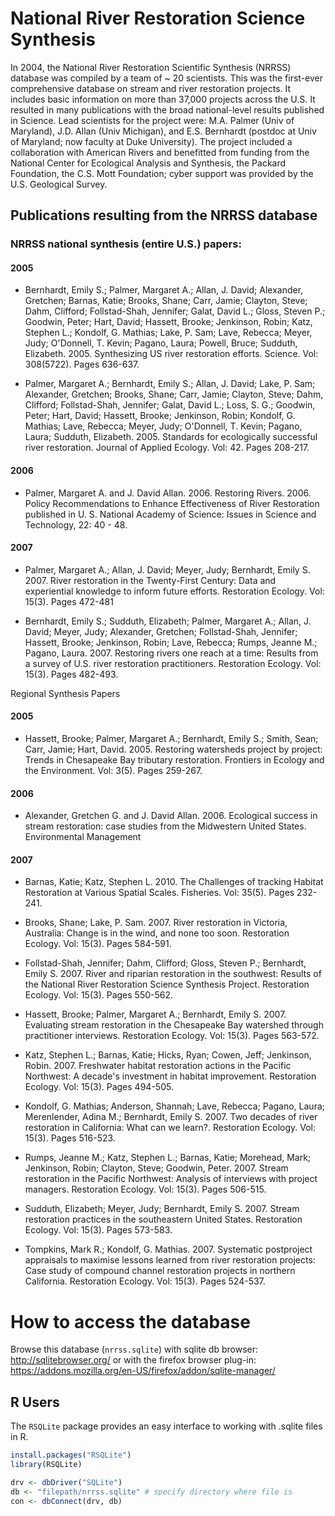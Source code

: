 # National River Restoration Science Synthesis

In 2004, the National River Restoration Scientific Synthesis (NRRSS) database was compiled by a team of ~ 20 scientists.  This was the first-ever comprehensive database on stream and river restoration projects. It includes basic information on more than 37,000 projects across the U.S.  It resulted in many publications with the broad national-level results published in Science.   Lead scientists for the project were: M.A. Palmer (Univ of Maryland), J.D. Allan (Univ Michigan), and E.S. Bernhardt (postdoc at Univ of Maryland; now faculty at Duke University).  The project included a collaboration with American Rivers and benefitted from funding from the National Center for Ecological Analysis and Synthesis, the Packard Foundation, the C.S. Mott Foundation; cyber support was provided by the U.S. Geological Survey.

## Publications resulting from the NRRSS database

### NRRSS national synthesis (entire U.S.) papers:

#### 2005 

- Bernhardt, Emily S.; Palmer, Margaret A.; Allan, J. David; Alexander, Gretchen; Barnas, Katie; Brooks, 
Shane; Carr, Jamie; Clayton, Steve; Dahm, Clifford; Follstad-Shah, Jennifer; Galat, David L.; Gloss, Steven P.; Goodwin, Peter; Hart, David; Hassett, Brooke; Jenkinson, Robin; Katz, Stephen L.; Kondolf, G. Mathias; Lake, P. Sam; Lave, Rebecca; Meyer, Judy; O'Donnell, T. Kevin; Pagano, Laura; Powell, Bruce; Sudduth, Elizabeth. 2005. Synthesizing US river restoration efforts. Science. Vol: 308(5722). Pages 636-637.

- Palmer, Margaret A.; Bernhardt, Emily S.; Allan, J. David; Lake, P. Sam; Alexander, Gretchen; Brooks, 
Shane; Carr, Jamie; Clayton, Steve; Dahm, Clifford; Follstad-Shah, Jennifer; Galat, David L.; Loss, S. G.; Goodwin, Peter; Hart, David; Hassett, Brooke; Jenkinson, Robin; Kondolf, G. Mathias; Lave, Rebecca; Meyer, Judy; O'Donnell, T. Kevin; Pagano, Laura; Sudduth, Elizabeth. 2005. Standards for ecologically successful river restoration. Journal of Applied Ecology. Vol: 42. Pages 208-217.

#### 2006

- Palmer, Margaret A. and J. David Allan. 2006. Restoring Rivers.  2006.  Policy Recommendations to Enhance Effectiveness of River Restoration published in U. S. National Academy of Science: Issues in Science and Technology, 22: 40 - 48.  

#### 2007

- Palmer, Margaret A.; Allan, J. David; Meyer, Judy; Bernhardt, Emily S. 2007. River restoration in the Twenty-First Century: Data and experiential knowledge to inform future efforts. Restoration Ecology. Vol: 15(3). Pages 472-481

- Bernhardt, Emily S.; Sudduth, Elizabeth; Palmer, Margaret A.; Allan, J. David; Meyer, Judy; Alexander, Gretchen; Follstad-Shah, Jennifer; Hassett, Brooke; Jenkinson, Robin; Lave, Rebecca; Rumps, Jeanne M.; Pagano, Laura. 2007. Restoring rivers one reach at a time: Results from a survey of U.S. river restoration practitioners. Restoration Ecology. Vol: 15(3). Pages 482-493.


Regional Synthesis Papers

#### 2005

- Hassett, Brooke; Palmer, Margaret A.; Bernhardt, Emily S.; Smith, Sean; Carr, Jamie; Hart, David. 2005. 
Restoring watersheds project by project: Trends in Chesapeake Bay tributary restoration. Frontiers in Ecology and the Environment. Vol: 3(5). Pages 259-267.

#### 2006

- Alexander, Gretchen G. and J. David Allan.  2006.  Ecological success in stream restoration: case studies from the Midwestern United States.   Environmental Management 

#### 2007

- Barnas, Katie; Katz, Stephen L. 2010. The Challenges of tracking Habitat Restoration at Various 
Spatial Scales. Fisheries. Vol: 35(5). Pages 232-241.

- Brooks, Shane; Lake, P. Sam. 2007. River restoration in Victoria, Australia: Change is in the wind, and 
none too soon. Restoration Ecology. Vol: 15(3). Pages 584-591.

- Follstad-Shah, Jennifer; Dahm, Clifford; Gloss, Steven P.; Bernhardt, Emily S. 2007. River and riparian 
restoration in the southwest: Results of the National River Restoration Science Synthesis Project. Restoration Ecology. Vol: 15(3). Pages 550-562.

- Hassett, Brooke; Palmer, Margaret A.; Bernhardt, Emily S. 2007. Evaluating stream restoration in the Chesapeake Bay watershed through practitioner interviews. Restoration Ecology. Vol: 15(3). Pages 563-572.

- Katz, Stephen L.; Barnas, Katie; Hicks, Ryan; Cowen, Jeff; Jenkinson, Robin. 2007. Freshwater habitat restoration actions in the Pacific Northwest: A decade's investment in habitat improvement. Restoration Ecology. Vol: 15(3). Pages 494-505.

- Kondolf, G. Mathias; Anderson, Shannah; Lave, Rebecca; Pagano, Laura; Merenlender, Adina M.; Bernhardt, Emily S. 2007. Two decades of river restoration in California: What can we learn?. Restoration Ecology. Vol: 15(3). Pages 516-523.

- Rumps, Jeanne M.; Katz, Stephen L.; Barnas, Katie; Morehead, Mark; Jenkinson, Robin; Clayton, Steve; Goodwin, Peter. 2007. Stream restoration in the Pacific Northwest: Analysis of interviews with project managers. Restoration Ecology. Vol: 15(3). Pages 506-515.

- Sudduth, Elizabeth; Meyer, Judy; Bernhardt, Emily S. 2007. Stream restoration practices in the 
southeastern United States. Restoration Ecology. Vol: 15(3). Pages 573-583.

- Tompkins, Mark R.; Kondolf, G. Mathias. 2007. Systematic postproject appraisals to maximise lessons learned from river restoration projects: Case study of compound channel restoration projects in northern California. Restoration Ecology. Vol: 15(3). Pages 524-537.


# How to access the database

Browse this database (`nrrss.sqlite`) with sqlite db browser: http://sqlitebrowser.org/ or with the firefox browser plug-in: https://addons.mozilla.org/en-US/firefox/addon/sqlite-manager/

## R Users

The `RSQLite` package provides an easy interface to working with .sqlite files in R. 

```r
install.packages("RSQLite")
library(RSQLite)

drv <- dbDriver("SQLite")
db <- "filepath/nrrss.sqlite" # specify directory where file is
con <- dbConnect(drv, db)
```
